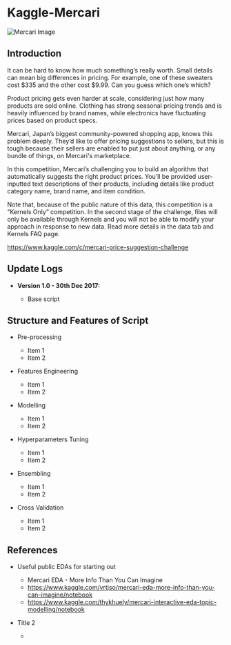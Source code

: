 # Kaggle-Mercari

![Mercari Image](http://thisismegin.com/wp-content/uploads/2016/06/mercari.gif)

## Introduction

It can be hard to know how much something’s really worth. Small details can mean big differences in pricing. For example, one of these sweaters cost $335 and the other cost $9.99. Can you guess which one’s which?

Product pricing gets even harder at scale, considering just how many products are sold online. Clothing has strong seasonal pricing trends and is heavily influenced by brand names, while electronics have fluctuating prices based on product specs.

Mercari, Japan’s biggest community-powered shopping app, knows this problem deeply. They’d like to offer pricing suggestions to sellers, but this is tough because their sellers are enabled to put just about anything, or any bundle of things, on Mercari's marketplace.

In this competition, Mercari’s challenging you to build an algorithm that automatically suggests the right product prices. You’ll be provided user-inputted text descriptions of their products, including details like product category name, brand name, and item condition.

Note that, because of the public nature of this data, this competition is a “Kernels Only” competition. In the second stage of the challenge, files will only be available through Kernels and you will not be able to modify your approach in response to new data. Read more details in the data tab and Kernels FAQ page.

https://www.kaggle.com/c/mercari-price-suggestion-challenge

## Update Logs

* **Version 1.0 - 30th Dec 2017:**

  + Base script

## Structure and Features of Script

* Pre-processing
  + Item 1
  + Item 2

* Features Engineering
  + Item 1
  + Item 2

* Modelling
  + Item 1
  + Item 2

* Hyperparameters Tuning
  + Item 1
  + Item 2

* Ensembling
  + Item 1
  + Item 2

* Cross Validation
  + Item 1
  + Item 2

## References

* Useful public EDAs for starting out
  + Mercari EDA - More Info Than You Can Imagine
  + https://www.kaggle.com/vrtjso/mercari-eda-more-info-than-you-can-imagine/notebook
  + https://www.kaggle.com/thykhuely/mercari-interactive-eda-topic-modelling/notebook

* Title 2
  + <Link 2>